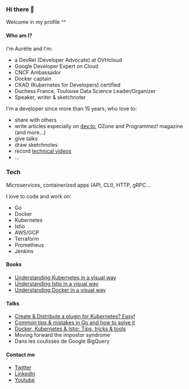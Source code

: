 ### Hi there 👋

Welcome in my profile ^^

#### Who am I?

I'm Aurélie and I'm:
* a DevRel (Developer Advocate) at OVHcloud
* Google Developer Expert on Cloud
* CNCF Ambassador
* Docker captain
* CKAD (Kubernetes for Developers) certified
* Duchess France, Toulouse Data Science Leader/Organizer
* Speaker, writer & sketchnoter

I'm a developer since more than 15 years, who love to:
* share with others
* write articles especially on [dev.to](https://dev.to/aurelievache), DZone and Programmez! magazine (and more...)
* give talks
* draw sketchnotes
* record [technical videos](https://www.youtube.com/channel/UCrRk0kOP58lBMl9B8ZS8Vlg)
* ...

### Tech

Microservices, containerized apps (API, CLI), HTTP, gRPC...

I love to code and work on:
* Go
* Docker
* Kubernetes
* Istio
* AWS/GCP
* Terraform
* Prometheus
* Jenkins

#### Books

* [Understanding Kubernetes in a visual way](https://gumroad.com/aurelievache#uCxcr)
* [Understanding Istio in a visual way](https://gumroad.com/aurelievache#vJYhM)
* [Understanding Docker in a visual way](https://gumroad.com/aurelievache#YTLzM)

#### Talks

* [Create & Distribute a plugin for Kubernetes? Easy!](http://bit.ly/kubernetes-plugin-krew)
* [Common tips & mistakes in Go and how to solve it](https://docs.google.com/presentation/d/1RIzB0mW7XbaoarZVoRQREPE4ZBEY9wsbaGE97Ju6G-U/)
* [Docker, Kubernetes & Istio: Tips, tricks & tools](http://bit.ly/docker-k8s-Istio-tips-tricks)
* Moving forward the impostor syndrome
* Dans les coulisses de Google BigQuery

#### Contact me

* [Twitter](https://twitter.com/aurelievache)
* [LinkedIn](https://www.linkedin.com/in/aurelievache/)
* [Youtube](https://www.youtube.com/channel/UCrRk0kOP58lBMl9B8ZS8Vlg)

<!--
**scraly/scraly** is a ✨ _special_ ✨ repository because its `README.md` (this file) appears on your GitHub profile.

Here are some ideas to get you started:

- 🔭 I’m currently working on ...
- 🌱 I’m currently learning ...
- 👯 I’m looking to collaborate on ...
- 🤔 I’m looking for help with ...
- 💬 Ask me about ...
- 📫 How to reach me: ...
- 😄 Pronouns: ...
- ⚡ Fun fact: ...
-->

